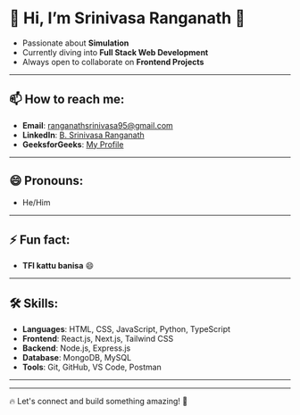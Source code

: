 # 👋 Hi, I’m **Srinivasa Ranganath** 🚀  

- Passionate about **Simulation**  
- Currently diving into **Full Stack Web Development**  
- Always open to collaborate on **Frontend Projects**  

---

## 📫 How to reach me:  
- **Email**: [ranganathsrinivasa95@gmail.com](mailto:ranganathsrinivasa95@gmail.com)  
- **LinkedIn**: [B. Srinivasa Ranganath](https://www.linkedin.com/in/b-srinivasa-ranganath-b3562b329)  
- **GeeksforGeeks**: [My Profile](https://auth.geeksforgeeks.org/user/MAVERICK400x)  

---

## 😄 Pronouns:  
- He/Him  

---

## ⚡ Fun fact:  
- **TFI kattu banisa** 😄  

---

## 🛠️ Skills:  
- **Languages**: HTML, CSS, JavaScript, Python, TypeScript  
- **Frontend**: React.js, Next.js, Tailwind CSS  
- **Backend**: Node.js, Express.js  
- **Database**: MongoDB, MySQL  
- **Tools**: Git, GitHub, VS Code, Postman  

---

---

🔥 Let's connect and build something amazing! 🚀  
